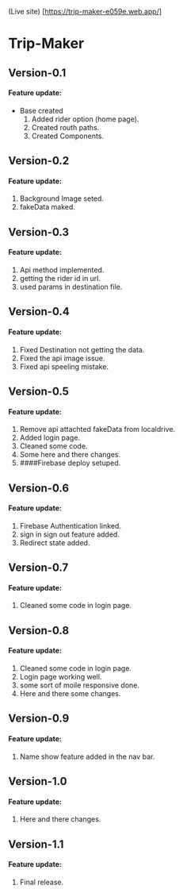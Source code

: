 (Live site) [https://trip-maker-e059e.web.app/]

# Trip-Maker

## Version-0.1

#### Feature update:

- Base created
  1.  Added rider option (home page).
  2.  Created routh paths.
  3.  Created Components.

## Version-0.2

#### Feature update:

1.  Background Image seted.
2.  fakeData maked.

## Version-0.3

#### Feature update:

1.  Api method implemented.
2.  getting the rider id in url.
3.  used params in destination file.

## Version-0.4

#### Feature update:

1.  Fixed Destination not getting the data.
2.  Fixed the api image issue.
3.  Fixed api speeling mistake.

## Version-0.5

#### Feature update:

1.  Remove api attachted fakeData from localdrive.
2.  Added login page.
3.  Cleaned some code.
4.  Some here and there changes.
5.  ####Firebase deploy setuped.

## Version-0.6

#### Feature update:

1.  Firebase Authentication linked.
2.  sign in sign out feature added.
3.  Redirect state added.

## Version-0.7

#### Feature update:

1. Cleaned some code in login page.

## Version-0.8

#### Feature update:

1. Cleaned some code in login page.
2. Login page working well.
3. some sort of moile responsive done.
4. Here and there some changes.

## Version-0.9

#### Feature update:

1. Name show feature added in the nav bar.

## Version-1.0

#### Feature update:

1. Here and there changes.

## Version-1.1

#### Feature update:

1. Final release.
